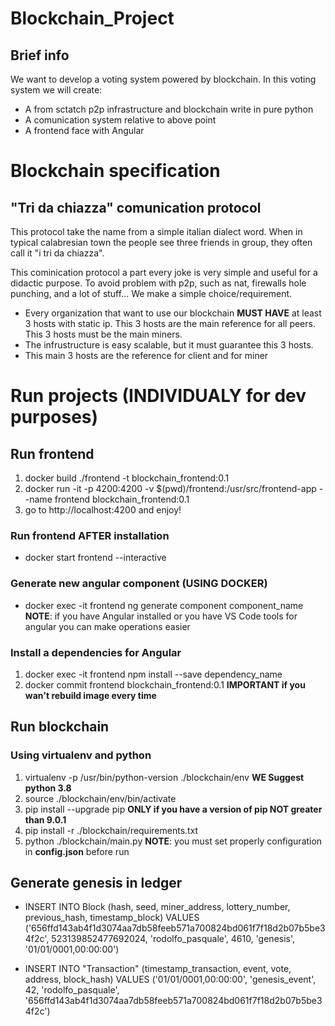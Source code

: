 # Blockchain_Project
## Brief info
We want to develop a voting system powered by blockchain.
In this voting system we will create:
* A from sctatch p2p infrastructure and blockchain write in pure python
* A comunication system relative to above point
* A frontend face with Angular

# Blockchain specification
## "Tri da chiazza" comunication protocol
This protocol take the name from a simple italian dialect word.
When in typical calabresian town the people see three friends in group,
they often call it "i tri da chiazza".

This cominication protocol a part every joke is very simple and useful for a didactic purpose.
To avoid problem with p2p, such as nat, firewalls hole punching, and a lot of stuff...
We make a simple choice/requirement.

* Every organization that want to use our blockchain **MUST HAVE** at least 3 hosts with static ip.
This 3 hosts are the main reference for all peers. This 3 hosts must be the main miners.
* The infrustructure is easy scalable, but it must guarantee this 3 hosts.
* This main 3 hosts are the reference for client and for miner


# Run projects (INDIVIDUALY for dev purposes)
## Run frontend
1. docker build ./frontend -t blockchain_frontend:0.1
2. docker run -it -p 4200:4200 -v $(pwd)/frontend:/usr/src/frontend-app --name frontend blockchain_frontend:0.1
3. go to http://localhost:4200 and enjoy!

### Run frontend **AFTER** installation
* docker start frontend --interactive

### Generate new angular component (USING DOCKER)
* docker exec -it frontend ng generate component component_name
**NOTE**: if you have Angular installed or you have VS Code tools for angular
you can make operations easier

### Install a dependencies for Angular
1. docker exec -it frontend npm install --save dependency_name
2. docker commit frontend blockchain_frontend:0.1 **IMPORTANT if you wan't rebuild image every time**


## Run blockchain
### Using virtualenv and python
1. virtualenv -p /usr/bin/python-version ./blockchain/env **WE Suggest python 3.8**
2. source ./blockchain/env/bin/activate
3. pip install --upgrade pip **ONLY if you have a version of pip NOT greater than 9.0.1**
4. pip install -r ./blockchain/requirements.txt
5. python ./blockchain/main.py **NOTE**: you must set properly configuration in **config.json** before run

## Generate genesis in ledger
* INSERT INTO Block (hash, seed, miner_address, lottery_number, previous_hash, timestamp_block) 
VALUES ('656ffd143ab4f1d3074aa7db58feeb571a700824bd061f7f18d2b07b5be34f2c', 523139852477692024, 'rodolfo_pasquale', 4610, 'genesis', '01/01/0001,00:00:00')

* INSERT INTO "Transaction" (timestamp_transaction, event, vote, address, block_hash) 
VALUES ('01/01/0001,00:00:00', 'genesis_event', 42, 'rodolfo_pasquale', '656ffd143ab4f1d3074aa7db58feeb571a700824bd061f7f18d2b07b5be34f2c')

